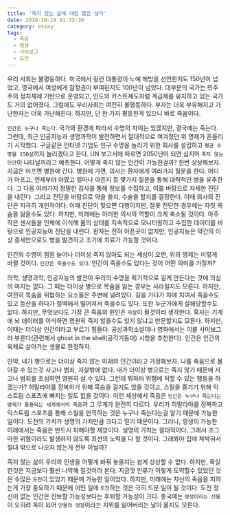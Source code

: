 ```yaml
---
title: '죽지 않는 삶에 대한 짧은 생각'
date: 2018-10-18 01:53:30
category: essay
tags:
  - 죽음
  - 영생
  - 사이보그
  - 도전
---
```


우리 사회는 불평등하다. 미국에서 링컨 대통령이 노예 해방을 선언한지도 150년이 넘었고, 영국에서 여성에게 참정권이 부여된지도 100년이 넘었다. 대부분의 국가는 민주주의 정치체제 기반으로 운영되고, 인도의 카스트제도처럼 계급제를 유지하고 있는 국가도 거의 없어졌다. 그럼에도 우리사회는 여전히 불평등하다. 부자는 더욱 부유해지고 가난한자는 더욱 가난해진다. 하지만, 단 한 가지 평등한게 있으니 바로 죽음이다.

`인간은 누구나 죽는다`. 국가와 환경에 따라서 수명의 차이는 있겠지만, 결국에는 죽는다. 그런데, 최근 인공지능과 생명과학이 발전하면서 절대적으로 여겨졌던 위 명제가 흔들리기 시작했다. 구글같은 인터넷 기업도 인구 수명을 늘리기 위한 회사를 설립하고 `평균 수명을 150살`까지 늘리겠다고 한다. UN 보고서에 따르면 2050년이 되면 심지어 `죽지 않는 인간`이 나타날꺼라고 예측한다. 어떻게 죽지 않는 인간이 가능한걸까? 한번 상상해보자. 지금은 아프면 병원에 간다. 병원에 가면, 의사는 환자에게 여러가지 질문을 한다. 어디가 아프고, 언제부터 아팠고 얼마나 아픈지 등 몇가지 질문을 통해 대략적인 병을 유추한다. 그 다음 여러가지 정밀한 검사를 통해 정보를 수집하고, 이를 바탕으로 자세한 진단을 내린다. 그리고 진단을 바탕으로 약을 쓸지, 수술을 할지를 결정한다. 이때 의사의 진단은 지극히 개인적이다. 이때 진단이 맞으면 다행이지만, 잘못 진단한 경우에는 자칫 목숨을 잃을수도 있다. 하지만, 미래에는 이러한 의사의 역할이 크게 축소될 것이다. 아주 작은 센서들을 인체에 이식해 몸의 상태를 지속적으로 모니터링하고 수집한 데이터를 바탕으로 인공지능이 진단을 내린다. 환자는 전혀 아픈곳이 없지만, 인공지능은 약간의 이상 증세만으로도 병을 발견하고 조기에 치료가 가능할 것이다. 

인간의 수명이 점점 늘어나 더이상 죽지 않아도 되는 세상이 오면, 위의 명제는 이렇게 바뀔 것이다. `인간은 죽을수도 있다`. 인간이 죽을수도 있다는 것이 어떤 의미를 가질까? 

의학, 생명과학, 인공지능의 발전이 우리의 수명을 획기적으로 길게 만든다는 것에 의심의 여지는 없다. 그 때는 더이상 병으로 목숨을 잃는 경우는 사라질지도 모른다. 하지만, 여전히 목숨을 위협하는 요소들은 주변에 널려있다. 길을 가다가 차에 치여서 죽을수도 있고 등산을 하다가 절벽에서 떨어져서 죽을수도 있다. 또한 누군가에게 살해당할수도 있다. 하지만, 무엇보다도 가장 큰 죽음의 원인은 `자살`이 될것이라 생각한다. 혹자는 기계에 뇌 데이터를 이식하면 영원히 죽지 않을수도 있지 않냐고 반문할지도 모른다. 하지만, 이때는 더이상 인간이라고 부르기 힘들다. 공상과학소설이나 영화에서는 이를 사이보그라 부른다(관련해서 ghost in the shell(공각기동대) 시청을 추천한다). 인간은 인간의 육체로 살아가는 생물로 한정하자. 

만약, 내가 병으로는 더이상 죽지 않는 미래의 인간이라고 가정해보자. 나를 죽음으로 몰아갈 수 있는것 사고나 범죄, 자살밖에 없다. 내가 더이상 병으로는 죽지 않기 때문에 사고나 범죄를 조심하면 영원히 살 수 있다. 그런데 뭐하러 위험에 처할 수 있는 행동을 하겠는가? 히말라야를 정복하기 위해 목숨을 걸지도 않을 것이고, 스릴을 즐기기 위해 익스트림 스포츠에 빠지는 일도 없을 것이다. 이런 세상에서 죽음은 `인간은 누구나 죽는다는 명제가 통용되는 세계에서의 죽음`과 그 무게가 완전히 다르다. 우리가 히말라야를 정복하고 익스트림 스포츠를 통해 스릴을 만끽하는 것은 누구나 죽는다는걸 알기 때문에 가능한 일이다. 도전의 가치가 생명의 가치만큼 크다고 믿기 때문이다. 그러나, 영생이 가능한 미래에서는 죽음은 반드시 피해야할 재앙이다. 생명의 가치는 절대적이다. 그래서 조그마한 위험이라도 발생하지 않도록 최선의 노력을 다 할 것이다. 그래봐야 집에 쳐박혀서 절대 밖으로 나오지 않는게 전부 아닐까?

죽지 않는 삶이 우리의 인생을 어떻게 바꿔 놓을지는 쉽게 상상할 수 없다. 하지만, 확실한것은 지금보다 훨씬 나약해 질것이라 본다. 지금껏 인류가 이렇게 도약할수 있었던 것은 수많은 `도전`이 있었기 때문에 가능한 일이었다. 하지만, 미래에는 자신의 죽음을 피하는게 가장 중요하기 때문에 어떤 일에 `도전`하는 것은 극히 드문 일이 될 것이다. 도전 정신이 없는 인간은 진보할 가능성보다는 후퇴할 가능성이 크다. 종국에는 `영생이라는 선물`이 오히려 독이 되어 `만물의 영장`이라는 지위를 잃어버리는 날이 올지도 모른다.